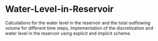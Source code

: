 # Water-Level-in-Reservoir
Calculations for the water level in the reservoir and the total outflowing volume for different time steps, Implementation of the discretization and water level in the reservoir using explicit and implicit scheme.
